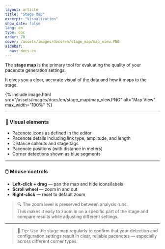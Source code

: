 ```yaml
---
layout: article
title: "Stage Map"
excerpt: "Visualization"
show_date: false
lang: en
type: doc
order: 70
cover: /assets/images/docs/en/stage_map/map_view.PNG
sidebar:
  nav: docs-en
---
```


The **stage map** is the primary tool for evaluating the quality of your pacenote generation settings.

It gives you a clear, accurate visual of the data and how it maps to the stage.

{% include image.html
   src="/assets/images/docs/en/stage_map/map_view.PNG"
   alt="Map View"
   max_width="100%" %}

---

### 🧾 Visual elements

- Pacenote icons as defined in the editor  
- Pacenote details including link type, amplitude, and length  
- Distance callouts and stage tags  
- Pacenote positions (with distance in meters)  
- Corner detections shown as blue segments

---

### 🖱️ Mouse controls

- **Left-click + drag** — pan the map and hide icons/labels  
- **Scroll wheel** — zoom in and out  
- **Right-click** — reset to default zoom

> 🔍 The zoom level is preserved between analysis runs.  
> This makes it easy to zoom in on a specific part of the stage and compare results while adjusting different settings.


---

> 🧩 Tip: Use the stage map regularly to confirm that your detection and configuration settings result in clear, reliable pacenotes — especially across different corner types.
